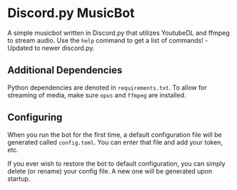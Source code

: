 # Discord.py MusicBot

A simple musicbot written in Discord.py that utilizes YoutubeDL and ffmpeg to stream audio. Use the `help` command to get a list of commands!
-Updated to newer discord.py.
## Additional Dependencies

Python dependencies are denoted in `requirements.txt`. To allow for streaming of media, make sure `opus` and `ffmpeg` are installed.

## Configuring

When you run the bot for the first time, a default configuration file will be generated called `config.toml`. You can enter that file and add your token, etc.

If you ever wish to restore the bot to default configuration, you can simply delete (or rename) your config file. A new one will be generated upon startup.
